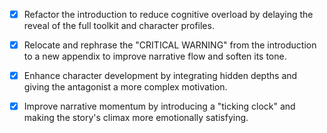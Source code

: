 - [x] Refactor the introduction to reduce cognitive overload by delaying the reveal of the full toolkit and character profiles.
- [x] Relocate and rephrase the "CRITICAL WARNING" from the introduction to a new appendix to improve narrative flow and soften its tone.
- [x] Enhance character development by integrating hidden depths and giving the antagonist a more complex motivation.
- [x] Improve narrative momentum by introducing a "ticking clock" and making the story's climax more emotionally satisfying.
      